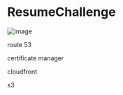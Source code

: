 # ResumeChallenge

![image](https://github.com/HamsaDahir/ResumeChallenge/assets/121874724/057d2c36-f480-47b8-9b24-84318c94d08f)

route 53


certificate manager



cloudfront



s3
